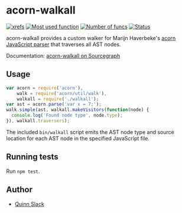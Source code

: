 acorn-walkall
=====================

[![xrefs](https://sourcegraph.com/api/repos/github.com/sourcegraph/acorn-walkall/badge?type=xrefs)](https://sourcegraph.com/github.com/sourcegraph/acorn-walkall)
[![Most used function](https://sourcegraph.com/api/repos/github.com/sourcegraph/acorn-walkall/badge?type=top-func)](https://sourcegraph.com/github.com/sourcegraph/acorn-walkall)
[![Number of funcs](https://sourcegraph.com/api/repos/github.com/sourcegraph/acorn-walkall/badge?type=funcs)](https://sourcegraph.com/github.com/sourcegraph/acorn-walkall)
[![Status](https://sourcegraph.com/api/repos/github.com/sourcegraph/acorn-walkall/badge?type=status)](https://sourcegraph.com/github.com/sourcegraph/acorn-walkall)


acorn-walkall provides a custom walker for Marijn Haverbeke's [acorn JavaScript
parser](http://marijnhaverbeke.nl/acorn/) that traverses all AST nodes.

Documentation: [acorn-walkall on Sourcegraph](https://sourcegraph.com/github.com/sourcegraph/acorn-walkall)


Usage
-----

```javascript
var acorn = require('acorn'),
    walk = require('acorn/util/walk'),
    walkall = require('./walkall');
var ast = acorn.parse('var x = 7;');
walk.simple(ast, walkall.makeVisitors(function(node) {
  console.log('Found node type', node.type);
}), walkall.traversers);
```

The included `bin/walkall` script emits the AST node type and source location for each AST node in
the specified JavaScript file.

Running tests
-------------

Run `npm test`.


Author
---------------------

* [Quinn Slack](mailto:sqs@sourcegraph.com)

